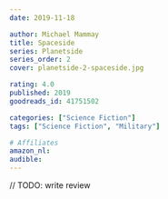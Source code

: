 ```yaml
---
date: 2019-11-18

author: Michael Mammay
title: Spaceside
series: Planetside
series_order: 2
cover: planetside-2-spaceside.jpg

rating: 4.0
published: 2019
goodreads_id: 41751502

categories: ["Science Fiction"]
tags: ["Science Fiction", "Military"]

# Affiliates
amazon_nl: 
audible: 
---
```


// TODO: write review
